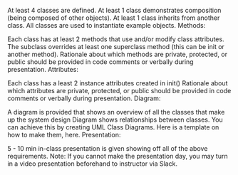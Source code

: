 At least 4 classes are defined.
At least 1 class demonstrates composition (being composed of other objects).
At least 1 class inherits from another class.
All classes are used to instantiate example objects.
Methods:

Each class has at least 2 methods that use and/or modify class attributes.
The subclass overrides at least one superclass method (this can be init or another method).
Rationale about which methods are private, protected, or public should be provided in code comments or verbally during presentation.
Attributes:

Each class has a least 2 instance attributes created in init()
Rationale about which attributes are private, protected, or public should be provided in code comments or verbally during presentation.
Diagram:

A diagram is provided that shows an overview of all the classes that make up the system design
Diagram shows relationships between classes.
You can achieve this by creating UML Class Diagrams. Here is a template on how to make them, here.
Presentation:

5 - 10 min in-class presentation is given showing off all of the above requirements.
Note: If you cannot make the presentation day, you may turn in a video presentation beforehand to instructor via Slack.
